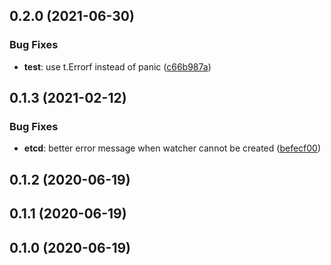 ## 0.2.0 (2021-06-30)


### Bug Fixes

* **test**: use t.Errorf instead of panic ([c66b987a](https://github.com/postfinance/store/commit/c66b987a))



## 0.1.3 (2021-02-12)


### Bug Fixes

* **etcd**: better error message when watcher cannot be created ([befecf00](https://github.com/postfinance/store/commit/befecf00))


## 0.1.2 (2020-06-19)



## 0.1.1 (2020-06-19)



## 0.1.0 (2020-06-19)



